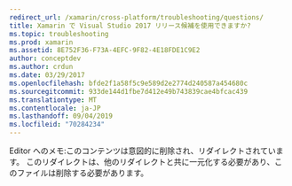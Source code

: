 ```yaml
---
redirect_url: /xamarin/cross-platform/troubleshooting/questions/
title: Xamarin で Visual Studio 2017 リリース候補を使用できますか?
ms.topic: troubleshooting
ms.prod: xamarin
ms.assetid: 8E752F36-F73A-4EFC-9F82-4E18FDE1C9E2
author: conceptdev
ms.author: crdun
ms.date: 03/29/2017
ms.openlocfilehash: bfde2f1a58f5c9e589d2e2774d240587a454680c
ms.sourcegitcommit: 933de144d1fbe7d412e49b743839cae4bfcac439
ms.translationtype: MT
ms.contentlocale: ja-JP
ms.lasthandoff: 09/04/2019
ms.locfileid: "70284234"
---
```

Editor へのメモ:このコンテンツは意図的に削除され、リダイレクトされています。
このリダイレクトは、他のリダイレクトと共に一元化する必要があり、このファイルは削除する必要があります。
